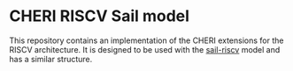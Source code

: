 # CHERI RISCV Sail model
This repository contains an implementation of the CHERI extensions
for the RISCV architecture. It is designed to be used with the [sail-riscv](http://github.com/rems-project/sail-riscv)
model and has a similar structure.

